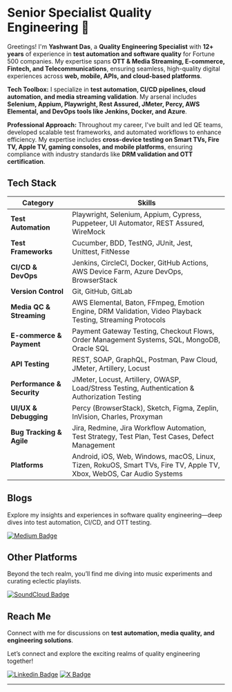 # Senior Specialist Quality Engineering 🦾

Greetings! I'm **Yashwant Das**, a **Quality Engineering Specialist** with **12+ years** of experience in **test automation and software quality** for Fortune 500 companies. My expertise spans **OTT & Media Streaming, E-commerce, Fintech, and Telecommunications**, ensuring seamless, high-quality digital experiences across **web, mobile, APIs, and cloud-based platforms**.

**Tech Toolbox:** I specialize in **test automation, CI/CD pipelines, cloud automation, and media streaming validation**. My arsenal includes **Selenium, Appium, Playwright, Rest Assured, JMeter, Percy, AWS Elemental, and DevOps tools like Jenkins, Docker, and Azure**.

**Professional Approach:** Throughout my career, I've built and led QE teams, developed scalable test frameworks, and automated workflows to enhance efficiency. My expertise includes **cross-device testing on Smart TVs, Fire TV, Apple TV, gaming consoles, and mobile platforms**, ensuring compliance with industry standards like **DRM validation and OTT certification**.

## Tech Stack  

| **Category**              | **Skills**                                                                                                      |
|---------------------------|----------------------------------------------------------------------------------------------------------------|
| **Test Automation**       | Playwright, Selenium, Appium, Cypress, Puppeteer, UI Automator, REST Assured, WireMock                        |
| **Test Frameworks**       | Cucumber, BDD, TestNG, JUnit, Jest, Unittest, FitNesse                                                        |
| **CI/CD & DevOps**        | Jenkins, CircleCI, Docker, GitHub Actions, AWS Device Farm, Azure DevOps, BrowserStack                        |
| **Version Control**       | Git, GitHub, GitLab                                                                                            |
| **Media QC & Streaming**  | AWS Elemental, Baton, FFmpeg, Emotion Engine, DRM Validation, Video Playback Testing, Streaming Protocols     |
| **E-commerce & Payment**  | Payment Gateway Testing, Checkout Flows, Order Management Systems, SQL, MongoDB, Oracle SQL                   |
| **API Testing**           | REST, SOAP, GraphQL, Postman, Paw Cloud, JMeter, Artillery, Locust                                             |
| **Performance & Security**| JMeter, Locust, Artillery, OWASP, Load/Stress Testing, Authentication & Authorization Testing                   |
| **UI/UX & Debugging**     | Percy (BrowserStack), Sketch, Figma, Zeplin, InVision, Charles, Proxyman                                      |
| **Bug Tracking & Agile**  | Jira, Redmine, Jira Workflow Automation, Test Strategy, Test Plan, Test Cases, Defect Management               |
| **Platforms**             | Android, iOS, Web, Windows, macOS, Linux, Tizen, RokuOS, Smart TVs, Fire TV, Apple TV, Xbox, WebOS, Car Audio Systems |

## Blogs

Explore my insights and experiences in software quality engineering—deep dives into test automation, CI/CD, and OTT testing.

[![Medium Badge](https://img.shields.io/badge/Medium-12100E?style=for-the-badge&logo=medium&logoColor=white)](https://medium.com/@yashwant-das/)

## Other Platforms

Beyond the tech realm, you’ll find me diving into music experiments and curating eclectic playlists.

[![SoundCloud Badge](https://img.shields.io/badge/SoundCloud-FF3300?style=for-the-badge&logo=soundcloud&logoColor=white)](https://soundcloud.com/yash3x)

## Reach Me

Connect with me for discussions on **test automation, media quality, and engineering solutions**.

Let’s connect and explore the exciting realms of quality engineering together!

[![Linkedin Badge](https://img.shields.io/badge/LinkedIn-0077B5?style=for-the-badge&logo=linkedin&logoColor=white)](https://www.linkedin.com/in/yashwant-das/)
[![X Badge](https://img.shields.io/badge/X-@mypixelquest-1DA1F2?style=for-the-badge&logo=x&logoColor=white)](https://x.com/mypixelquest)

---
